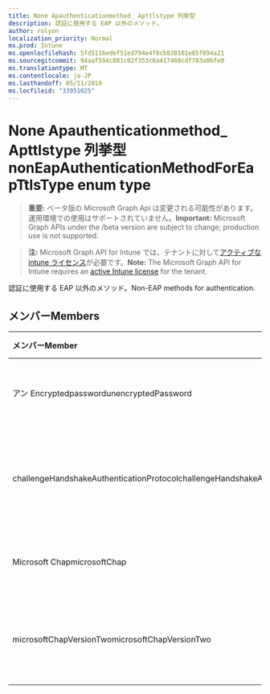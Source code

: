 ```yaml
---
title: None Apauthenticationmethod_ Apttlstype 列挙型
description: 認証に使用する EAP 以外のメソッド。
author: rolyon
localization_priority: Normal
ms.prod: Intune
ms.openlocfilehash: 5fd5116edef51ed794e4f8cb838101e85f894a21
ms.sourcegitcommit: 94aaf594c881c02f353c6a417460cdf783a0bfe0
ms.translationtype: MT
ms.contentlocale: ja-JP
ms.lasthandoff: 05/11/2019
ms.locfileid: "33951025"
---
```

# <a name="noneapauthenticationmethodforeapttlstype-enum-type"></a><span data-ttu-id="7d13c-103">None Apauthenticationmethod_ Apttlstype 列挙型</span><span class="sxs-lookup"><span data-stu-id="7d13c-103">nonEapAuthenticationMethodForEapTtlsType enum type</span></span>

> <span data-ttu-id="7d13c-104">**重要:** ベータ版の Microsoft Graph Api は変更される可能性があります。運用環境での使用はサポートされていません。</span><span class="sxs-lookup"><span data-stu-id="7d13c-104">**Important:** Microsoft Graph APIs under the /beta version are subject to change; production use is not supported.</span></span>

> <span data-ttu-id="7d13c-105">**注:** Microsoft Graph API for Intune では、テナントに対して[アクティブな intune ライセンス](https://go.microsoft.com/fwlink/?linkid=839381)が必要です。</span><span class="sxs-lookup"><span data-stu-id="7d13c-105">**Note:** The Microsoft Graph API for Intune requires an [active Intune license](https://go.microsoft.com/fwlink/?linkid=839381) for the tenant.</span></span>

<span data-ttu-id="7d13c-106">認証に使用する EAP 以外のメソッド。</span><span class="sxs-lookup"><span data-stu-id="7d13c-106">Non-EAP methods for authentication.</span></span>

## <a name="members"></a><span data-ttu-id="7d13c-107">メンバー</span><span class="sxs-lookup"><span data-stu-id="7d13c-107">Members</span></span>
|<span data-ttu-id="7d13c-108">メンバー</span><span class="sxs-lookup"><span data-stu-id="7d13c-108">Member</span></span>|<span data-ttu-id="7d13c-109">値</span><span class="sxs-lookup"><span data-stu-id="7d13c-109">Value</span></span>|<span data-ttu-id="7d13c-110">説明</span><span class="sxs-lookup"><span data-stu-id="7d13c-110">Description</span></span>|
|:---|:---|:---|
|<span data-ttu-id="7d13c-111">アン Encryptedpassword</span><span class="sxs-lookup"><span data-stu-id="7d13c-111">unencryptedPassword</span></span>|<span data-ttu-id="7d13c-112">.0</span><span class="sxs-lookup"><span data-stu-id="7d13c-112">0</span></span>|<span data-ttu-id="7d13c-113">暗号化されていないパスワード (PAP)。</span><span class="sxs-lookup"><span data-stu-id="7d13c-113">Unencrypted password (PAP).</span></span>|
|<span data-ttu-id="7d13c-114">challengeHandshakeAuthenticationProtocol</span><span class="sxs-lookup"><span data-stu-id="7d13c-114">challengeHandshakeAuthenticationProtocol</span></span>|<span data-ttu-id="7d13c-115">1-d</span><span class="sxs-lookup"><span data-stu-id="7d13c-115">1</span></span>|<span data-ttu-id="7d13c-116">チャレンジハンドシェイク認証プロトコル (CHAP)。</span><span class="sxs-lookup"><span data-stu-id="7d13c-116">Challenge Handshake Authentication Protocol (CHAP).</span></span>|
|<span data-ttu-id="7d13c-117">Microsoft Chap</span><span class="sxs-lookup"><span data-stu-id="7d13c-117">microsoftChap</span></span>|<span data-ttu-id="7d13c-118">pbm-2</span><span class="sxs-lookup"><span data-stu-id="7d13c-118">2</span></span>| <span data-ttu-id="7d13c-119">Microsoft CHAP (ms-chap)。</span><span class="sxs-lookup"><span data-stu-id="7d13c-119">Microsoft CHAP (MS-CHAP).</span></span>|
|<span data-ttu-id="7d13c-120">microsoftChapVersionTwo</span><span class="sxs-lookup"><span data-stu-id="7d13c-120">microsoftChapVersionTwo</span></span>|<span data-ttu-id="7d13c-121">1/3</span><span class="sxs-lookup"><span data-stu-id="7d13c-121">3</span></span>|<span data-ttu-id="7d13c-122">Microsoft CHAP バージョン 2 (ms-chap v2)。</span><span class="sxs-lookup"><span data-stu-id="7d13c-122">Microsoft CHAP Version 2 (MS-CHAP v2).</span></span>|




